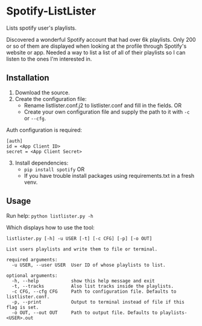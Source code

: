 # Spotify-ListLister

Lists spotify user's playlists.

Discovered a wonderful Spotify account that had over 6k playlists. Only 200 or so of them are displayed when looking at the profile through Spotify's website or app. Needed a way to list a list of all of their playlists so I can listen to the ones I'm interested in.

## Installation

1. Download the source.
2. Create the configuration file:
	- Rename listlister.conf.j2 to listlister.conf and fill in the fields.
	OR 
	- Create your own configuration file and supply the path to it with `-c` or `--cfg`.

Auth configuration is required:
```
[auth]
id = <App Client ID>
secret = <App Client Secret>
```

3. Install dependencies:
	- `pip install spotify`
	OR
	- If you have trouble install packages using requirements.txt in a fresh venv.

## Usage

Run help: 
`python listlister.py -h`

Which displays how to use the tool:
```
listlister.py [-h] -u USER [-t] [-c CFG] [-p] [-o OUT]

List users playlists and write them to file or terminal.

required arguments:
  -u USER, --user USER  User ID of whose playlists to list.

optional arguments:
  -h, --help            show this help message and exit
  -t, --tracks          Also list tracks inside the playlists.
  -c CFG, --cfg CFG     Path to configuration file. Defaults to listlister.conf.
  -p, --print           Output to terminal instead of file if this flag is set.
  -o OUT, --out OUT     Path to output file. Defaults to playlists-<USER>.out
```